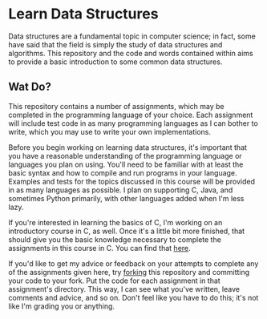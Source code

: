 Learn Data Structures
=====================

Data structures are a fundamental topic in computer science; in fact, some have said that the field is simply the study of data structures and algorithms. This repository and the code and words contained within aims to provide a basic introduction to some common data structures.

Wat Do?
-------

This repository contains a number of assignments, which may be completed in the programming language of your choice. Each assignment will include test code in as many programming languages as I can bother to write, which you may use to write your own implementations.

Before you begin working on learning data structures, it's important that you have a reasonable understanding of the programming language or languages you plan on using. You'll need to be familiar with at least the basic syntax and how to compile and run programs in your language. Examples and tests for the topics discussed in this course will be provided in as many languages as possible. I plan on supporting C, Java, and sometimes Python primarily, with other languages added when I'm less lazy.

If you're interested in learning the basics of C, I'm working on an introductory course in C, as well. Once it's a little bit more finished, that should give you the basic knowledge necessary to complete the assignments in this course in C. You can find that [here](https://github.com/NerdyBookClub/intro-to-c).

If you'd like to get my advice or feedback on your attempts to complete any of the assignments given here, try [forking](https://help.github.com/articles/fork-a-repo/) this repository and committing your code to your fork. Put the code for each assignment in that assignment's directory. This way, I can see what you've written, leave comments and advice, and so on. Don't feel like you have to do this; it's not like I'm grading you or anything. 
